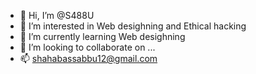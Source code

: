 - 👋 Hi, I’m @S488U
- 👀 I’m interested in Web desighning and Ethical hacking
- 🌱 I’m currently learning Web desighning
- 💞️ I’m looking to collaborate on ...
- 📫 shahabassabbu12@gmail.com

<!---
S488U/S488U is a ✨ special ✨ repository because its `README.md` (this file) appears on your GitHub profile.
You can click the Preview link to take a look at your changes.
--->
